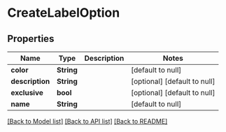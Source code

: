 # CreateLabelOption

## Properties
Name | Type | Description | Notes
------------ | ------------- | ------------- | -------------
**color** | **String** |  | [default to null]
**description** | **String** |  | [optional] [default to null]
**exclusive** | **bool** |  | [optional] [default to null]
**name** | **String** |  | [default to null]

[[Back to Model list]](../README.md#documentation-for-models) [[Back to API list]](../README.md#documentation-for-api-endpoints) [[Back to README]](../README.md)


